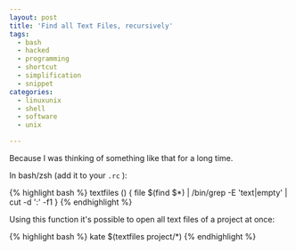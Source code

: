 ```yaml
---
layout: post
title: 'Find all Text Files, recursively'
tags:
  - bash
  - hacked
  - programming
  - shortcut
  - simplification
  - snippet
categories:
  - linuxunix
  - shell
  - software
  - unix

---
```


Because I was thinking of something like that for a long time.



In bash/zsh (add it to your  `.rc` ):



{% highlight bash %}
textfiles ()
{
    file $(find $*) | /bin/grep -E 'text|empty' | cut -d ':' -f1
}
{% endhighlight %}



Using this function it's possible to open all text files of a project at once:



{% highlight bash %}
kate $(textfiles project/*)
{% endhighlight %}


